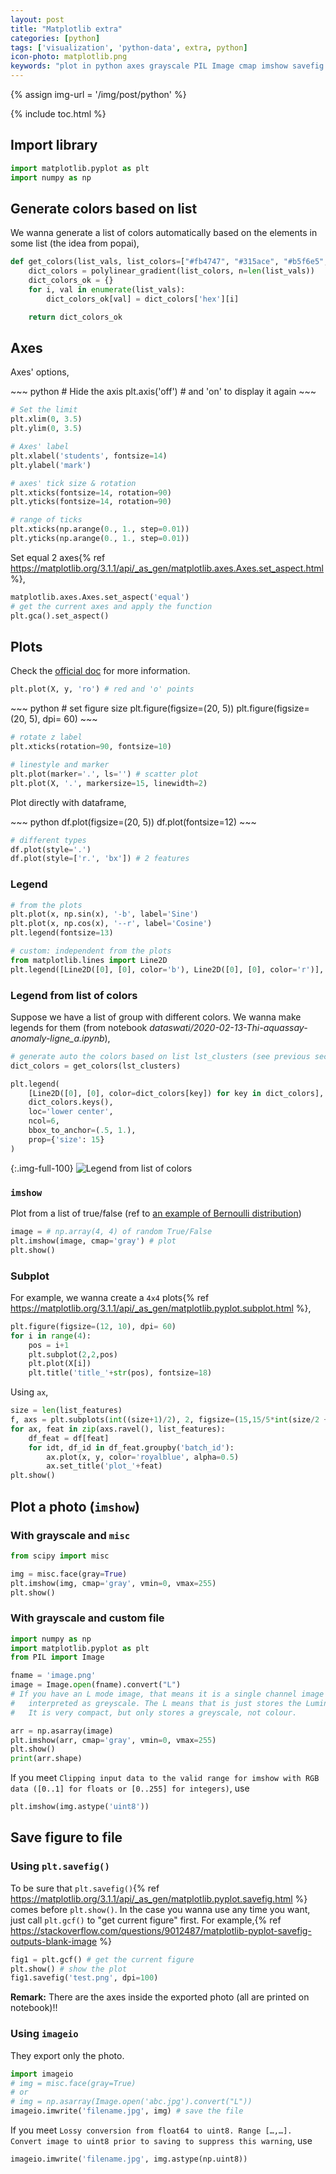 ```yaml
---
layout: post
title: "Matplotlib extra"
categories: [python]
tags: ['visualization', 'python-data', extra, python]
icon-photo: matplotlib.png
keywords: "plot in python axes grayscale PIL Image cmap imshow savefig gcf imageio imwrite plt.plot line style marker scatter plot dot line connect point generate list of colors automatically based on a list of input legend from list of colors imshow plot true false grid squares figsize subplot multiple plots legend independent from the plot line2d"
---
```


{% assign img-url = '/img/post/python' %}

{% include toc.html %}

## Import library

~~~ python
import matplotlib.pyplot as plt
import numpy as np
~~~

## Generate colors based on list

We wanna generate a list of colors automatically based on the elements in some list (the idea from popai),

~~~ python
def get_colors(list_vals, list_colors=["#fb4747", "#315ace", "#b5f6e5", "#FFB347"]):
    dict_colors = polylinear_gradient(list_colors, n=len(list_vals))
    dict_colors_ok = {}
    for i, val in enumerate(list_vals):
        dict_colors_ok[val] = dict_colors['hex'][i]

    return dict_colors_ok
~~~

## Axes

Axes' options,

<div class="flex-auto-equal-2" markdown="1">
~~~ python
# Hide the axis
plt.axis('off')
# and 'on' to display it again
~~~

~~~ python
# Set the limit
plt.xlim(0, 3.5)
plt.ylim(0, 3.5)
~~~

~~~ python
# Axes' label
plt.xlabel('students', fontsize=14)
plt.ylabel('mark')
~~~

~~~ python
# axes' tick size & rotation
plt.xticks(fontsize=14, rotation=90)
plt.yticks(fontsize=14, rotation=90)
~~~

``` python
# range of ticks
plt.xticks(np.arange(0., 1., step=0.01))
plt.yticks(np.arange(0., 1., step=0.01))
```
</div>

Set equal 2 axes{% ref https://matplotlib.org/3.1.1/api/_as_gen/matplotlib.axes.Axes.set_aspect.html %},

~~~ python
matplotlib.axes.Axes.set_aspect('equal')
# get the current axes and apply the function
plt.gca().set_aspect()
~~~

## Plots

Check the [official doc](https://matplotlib.org/3.1.3/api/_as_gen/matplotlib.pyplot.plot.html) for more information.

~~~ python
plt.plot(X, y, 'ro') # red and 'o' points
~~~

<div class="flex-auto-equal-2" markdown="1">
~~~ python
# set figure size
plt.figure(figsize=(20, 5))
plt.figure(figsize=(20, 5), dpi= 60)
~~~

~~~ python
# rotate z label
plt.xticks(rotation=90, fontsize=10)
~~~

~~~ python
# linestyle and marker
plt.plot(marker='.', ls='') # scatter plot
plt.plot(X, '.', markersize=15, linewidth=2)
~~~
</div>

Plot directly with dataframe,

<div class="flex-auto-equal-2" markdown="1">
~~~ python
df.plot(figsize=(20, 5))
df.plot(fontsize=12)
~~~

~~~ python
# different types
df.plot(style='.')
df.plot(style=['r.', 'bx']) # 2 features
~~~
</div>

### Legend

``` python
# from the plots
plt.plot(x, np.sin(x), '-b', label='Sine')
plt.plot(x, np.cos(x), '--r', label='Cosine')
plt.legend(fontsize=13)
```

``` python
# custom: independent from the plots
from matplotlib.lines import Line2D
plt.legend([Line2D([0], [0], color='b'), Line2D([0], [0], color='r')], ['blue', 'red'])
```

### Legend from list of colors

Suppose we have a list of group with different colors. We wanna make legends for them (from notebook _dataswati/2020-02-13-Thi-aquassay-anomaly-ligne\_a.ipynb_),

~~~ python
# generate auto the colors based on list lst_clusters (see previous section)
dict_colors = get_colors(lst_clusters)

plt.legend(
    [Line2D([0], [0], color=dict_colors[key]) for key in dict_colors],
    dict_colors.keys(),
    loc='lower center',
    ncol=6,
    bbox_to_anchor=(.5, 1.),
    prop={'size': 15}
)
~~~

{:.img-full-100}
![Legend from list of colors]({{img-url}}/lengend_list.jpg)

### `imshow`

Plot from a list of true/false (ref to [an example of Bernoulli distribution](/algorithm-1#plot-a-grid-of-square))

~~~ python
image = # np.array(4, 4) of random True/False
plt.imshow(image, cmap='gray') # plot
plt.show()
~~~

### Subplot

For example, we wanna create a `4x4` plots{% ref https://matplotlib.org/3.1.1/api/_as_gen/matplotlib.pyplot.subplot.html %},

~~~ python
plt.figure(figsize=(12, 10), dpi= 60)
for i in range(4):
    pos = i+1
    plt.subplot(2,2,pos)
    plt.plot(X[i])
    plt.title('title_'+str(pos), fontsize=18)
~~~

Using `ax`,

``` python
size = len(list_features)
f, axs = plt.subplots(int((size+1)/2), 2, figsize=(15,15/5*int(size/2 + 1/2)))
for ax, feat in zip(axs.ravel(), list_features):
    df_feat = df[feat]
    for idt, df_id in df_feat.groupby('batch_id'):
        ax.plot(x, y, color='royalblue', alpha=0.5)
        ax.set_title('plot_'+feat)
plt.show()
```

## Plot a photo (`imshow`)

### With grayscale and `misc`

~~~ python
from scipy import misc

img = misc.face(gray=True)
plt.imshow(img, cmap='gray', vmin=0, vmax=255)
plt.show()
~~~

### With grayscale and custom file

~~~ python
import numpy as np
import matplotlib.pyplot as plt
from PIL import Image

fname = 'image.png'
image = Image.open(fname).convert("L")
# If you have an L mode image, that means it is a single channel image - normally
#   interpreted as greyscale. The L means that is just stores the Luminance.
#   It is very compact, but only stores a greyscale, not colour.

arr = np.asarray(image)
plt.imshow(arr, cmap='gray', vmin=0, vmax=255)
plt.show()
print(arr.shape)
~~~

If you meet `Clipping input data to the valid range for imshow with RGB data ([0..1] for floats or [0..255] for integers)`, use

~~~ python
plt.imshow(img.astype('uint8'))
~~~

## Save figure to file

### Using `plt.savefig()`

To be sure that `plt.savefig()`{% ref https://matplotlib.org/3.1.1/api/_as_gen/matplotlib.pyplot.savefig.html %} comes before `plt.show()`. In the case you wanna use any time you want, just call `plt.gcf()` to "get current figure" first. For example,{% ref https://stackoverflow.com/questions/9012487/matplotlib-pyplot-savefig-outputs-blank-image %}

~~~ python
fig1 = plt.gcf() # get the current figure
plt.show() # show the plot
fig1.savefig('test.png', dpi=100)
~~~

**Remark:** There are the axes inside the exported photo (all are printed on notebook)!!

### Using `imageio`

They export only the photo.

~~~ python
import imageio
# img = misc.face(gray=True)
# or
# img = np.asarray(Image.open('abc.jpg').convert("L"))
imageio.imwrite('filename.jpg', img) # save the file
~~~

If you meet `Lossy conversion from float64 to uint8. Range […,…]. Convert image to uint8 prior to saving to suppress this warning`, use

~~~ python
imageio.imwrite('filename.jpg', img.astype(np.uint8))
~~~

